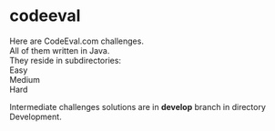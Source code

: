 # codeeval
Here are CodeEval.com challenges.
<br>
All of them written in Java.
<br>
They reside in subdirectories:
<br>
Easy
<br>
Medium
<br>
Hard
<br>

Intermediate challenges solutions are in <b>develop</b> branch in directory<br>Development.


